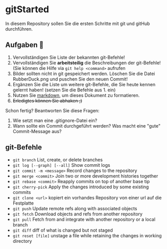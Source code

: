 # gitStarted
In diesem Repository sollen Sie die ersten Schritte mit git und gitHub durchführen.


## Aufgaben :dart:
1. Vervollständigen Sie Liste der bekannten git-Befehle!
2. Vervollständigen Sie **arbeitsteilig** die Beschreibungen der git-Befehle! (Sie können die Hilfe via `git help <command>` aufrufen
4. Bilder sollten nicht in git gespeichert werden. Löschen Sie die Datei RubberDuck.png und puschen Sie den neuen Commit!
2. Ergänzen Sie die Liste um weitere git-Befehle, die Sie heute kennen gelernt haben! (setzen Sie die Befehle aus 1. ein)
3. Nutzen Sie [markdown](https://github.com/adam-p/markdown-here/wiki/Markdown-Cheatsheet), um dieses Dokument zu formatieren.
4. ~~Erledigtes können Sie abhaken ;)~~

Schon fertig? Beantworten Sie diese Fragen:
1. Wie setzt man eine .gitignore-Datei ein?
2. Wann sollte ein Commit durchgeführt werden? Was macht eine "gute" Commit-Message aus?

## git-Befehle
- `git branch` List, create, or delete branches
- `git log [--graph] [--all]` Show commit logs
- `git commit -m <message>` Record changes to the repository
- `git merge <commit>` Join two or more development histories together
- `git rebase <commit>` Reapply commits on top of another base tip
- `git cherry-pick` Apply the changes introduced by some existing commits
- `git clone <url>` kopiert ein vorhandes Repository von einer url auf die Festplatte
- `git push` Update remote refs along with associated objects 
- `git fetch` Download objects and refs from another repository
- `git pull` Fetch from and integrate with another repository or a local branch
- `git diff` diff of what is changed but not staged
- `git reset [file]` unstage a file while retaining the changes in working directory 
